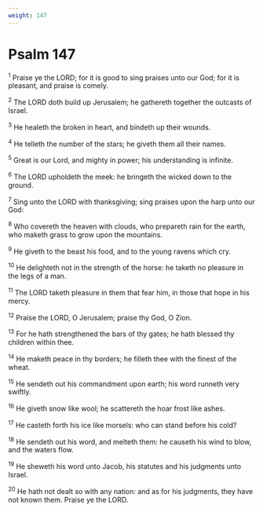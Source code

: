 ```yaml
---
weight: 147
---
```


# Psalm 147

<sup>1</sup> Praise ye the LORD; for it is good to sing praises unto our God; for it is pleasant, and praise is comely. 

<sup>2</sup> The LORD doth build up Jerusalem; he gathereth together the outcasts of Israel. 

<sup>3</sup> He healeth the broken in heart, and bindeth up their wounds. 

<sup>4</sup> He telleth the number of the stars; he giveth them all their names. 

<sup>5</sup> Great is our Lord, and mighty in power; his understanding is infinite. 

<sup>6</sup> The LORD upholdeth the meek: he bringeth the wicked down to the ground. 

<sup>7</sup> Sing unto the LORD with thanksgiving; sing praises upon the harp unto our God: 

<sup>8</sup> Who covereth the heaven with clouds, who prepareth rain for the earth, who maketh grass to grow upon the mountains. 

<sup>9</sup> He giveth to the beast his food, and to the young ravens which cry. 

<sup>10</sup> He delighteth not in the strength of the horse: he taketh no pleasure in the legs of a man. 

<sup>11</sup> The LORD taketh pleasure in them that fear him, in those that hope in his mercy. 

<sup>12</sup> Praise the LORD, O Jerusalem; praise thy God, O Zion. 

<sup>13</sup> For he hath strengthened the bars of thy gates; he hath blessed thy children within thee. 

<sup>14</sup> He maketh peace in thy borders; he filleth thee with the finest of the wheat. 

<sup>15</sup> He sendeth out his commandment upon earth; his word runneth very swiftly. 

<sup>16</sup> He giveth snow like wool; he scattereth the hoar frost like ashes. 

<sup>17</sup> He casteth forth his ice like morsels: who can stand before his cold? 

<sup>18</sup> He sendeth out his word, and melteth them: he causeth his wind to blow, and the waters flow. 

<sup>19</sup> He sheweth his word unto Jacob, his statutes and his judgments unto Israel. 

<sup>20</sup> He hath not dealt so with any nation: and as for his judgments, they have not known them. Praise ye the LORD. 



